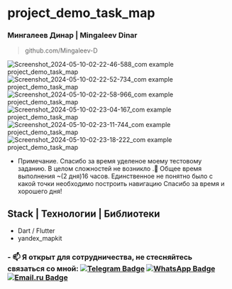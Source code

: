 # project_demo_task_map

### Мингалеев Динар | Mingaleev Dinar
> github.com/Mingaleev-D

![Screenshot_2024-05-10-02-22-46-588_com example project_demo_task_map](https://github.com/Mingaleev-D/demo_pix_app/assets/61611031/e26d32c0-73d8-4417-b7cd-c5855984fe49)
![Screenshot_2024-05-10-02-22-52-734_com example project_demo_task_map](https://github.com/Mingaleev-D/demo_pix_app/assets/61611031/4f03290d-25e0-4b1f-89bd-67b9cfb5b2da)
![Screenshot_2024-05-10-02-22-58-966_com example project_demo_task_map](https://github.com/Mingaleev-D/demo_pix_app/assets/61611031/29a5caa8-0462-4597-a9bd-d0b224fbd5c1)
![Screenshot_2024-05-10-02-23-04-167_com example project_demo_task_map](https://github.com/Mingaleev-D/demo_pix_app/assets/61611031/96dcc464-1da0-4949-9a48-0f56384522e5)
![Screenshot_2024-05-10-02-23-11-744_com example project_demo_task_map](https://github.com/Mingaleev-D/demo_pix_app/assets/61611031/a2a0225f-a8af-4e84-8880-164eba4300b6)
![Screenshot_2024-05-10-02-23-18-222_com example project_demo_task_map](https://github.com/Mingaleev-D/demo_pix_app/assets/61611031/686f0eca-2654-40c9-b0f8-4ee815ea6cc1)

+ Примечание.
  Спасибо за время уделеное моему тестовому заданию. В целом сложностей не возникло .🙂
  Общее время выполнения ~(2 дня)16 часов.
  Единственное не понятно было с какой точки необходимо построить навигацию 
  Спасибо за время и хорошего дня!

  
## Stack | Технологии | Библиотеки
+ Dart / Flutter
+ yandex_mapkit


### - 📫 Я открыт для сотрудничества, не стесняйтесь связаться со мной: [![Telegram Badge](https://img.shields.io/badge/-Telegram-blue?style=flat&logo=Telegram&logoColor=white)](https://t.me/Dinar_abc) [![WhatsApp Badge](https://img.shields.io/badge/-WhatsApp-25D366?style=flat&logo=whatsapp&logoColor=white)](https://wa.me/qr/PMNNLYF446JEK1) [![Email.ru Badge](https://img.shields.io/badge/-Email.ru-005FF9?style=flat&logo=maildotru&logoColor=white)](mailto:YaAndroidDev@yandex.ru)

